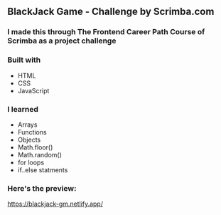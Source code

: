 ## BlackJack Game - Challenge by Scrimba.com

### I made this through The Frontend Career Path Course of Scrimba as a project challenge
### Built with
- HTML
- CSS
- JavaScript

### I learned
- Arrays
- Functions
- Objects
- Math.floor()
- Math.random()
- for loops
- if..else statments

### Here's the preview:
https://blackjack-gm.netlify.app/
